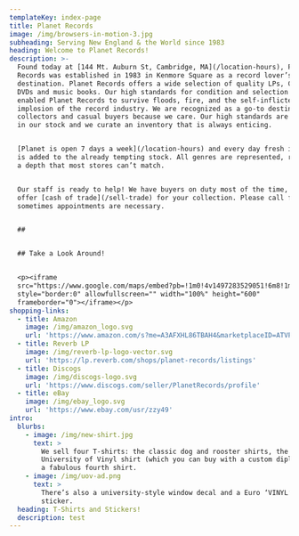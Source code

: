```yaml
---
templateKey: index-page
title: Planet Records
image: /img/browsers-in-motion-3.jpg
subheading: Serving New England & the World since 1983
heading: Welcome to Planet Records!
description: >-
  Found today at [144 Mt. Auburn St, Cambridge, MA](/location-hours), Planet
  Records was established in 1983 in Kenmore Square as a record lover’s
  destination. Planet Records offers a wide selection of quality LPs, CDs and
  DVDs and music books. Our high standards for condition and selection have
  enabled Planet Records to survive floods, fire, and the self-inflicted
  implosion of the record industry. We are recognized as a go-to destination for
  collectors and casual buyers because we care. Our high standards are reflected
  in our stock and we curate an inventory that is always enticing.


  [Planet is open 7 days a week](/location-hours) and every day fresh inventory
  is added to the already tempting stock. All genres are represented, reflecting
  a depth that most stores can’t match.


  Our staff is ready to help! We have buyers on duty most of the time, ready to
  offer [cash of trade](/sell-trade) for your collection. Please call first as
  sometimes appointments are necessary.


  ## 


  ## Take a Look Around!


  <p><iframe
  src="https://www.google.com/maps/embed?pb=!1m0!4v1497283529051!6m8!1m7!1sF%3A-oP2XBrbYM0M%2FWTgtqt-EBII%2FAAAAAAAIpYE%2FfQZf8cDhwwo2QqBIdL-ftSGOv0lC2PMpQCLIB!2m2!1d42.373991749789!2d-71.124894376302!3f237.79806423138288!4f-0.6354177333667508!5f0.40181091464186536"
  style="border:0" allowfullscreen="" width="100%" height="600"
  frameborder="0"></iframe></p>
shopping-links:
  - title: Amazon
    image: /img/amazon_logo.svg
    url: 'https://www.amazon.com/s?me=A3AFXHL86TBAH4&marketplaceID=ATVPDKIKX0DER'
  - title: Reverb LP
    image: /img/reverb-lp-logo-vector.svg
    url: 'https://lp.reverb.com/shops/planet-records/listings'
  - title: Discogs
    image: /img/discogs-logo.svg
    url: 'https://www.discogs.com/seller/PlanetRecords/profile'
  - title: eBay
    image: /img/ebay_logo.svg
    url: 'https://www.ebay.com/usr/zzy49'
intro:
  blurbs:
    - image: /img/new-shirt.jpg
      text: >
        We sell four T-shirts: the classic dog and rooster shirts, the
        University of Vinyl shirt (which you can buy with a custom diploma), and
        a fabulous fourth shirt.
    - image: /img/uov-ad.png
      text: >
        There’s also a university-style window decal and a Euro ‘VINYL’ bumper
        sticker. 
  heading: T-Shirts and Stickers!
  description: test
---
```


